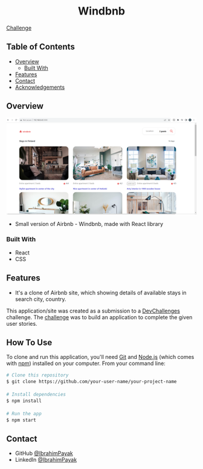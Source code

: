 <!-- Please update value in the {}  -->

<h1 align="center">Windbnb</h1>

<a href="https://devchallenges.io/challenges/3JFYedSOZqAxYuOCNmYD">Challenge</a>

<!-- TABLE OF CONTENTS -->

## Table of Contents

- [Overview](#overview)
  - [Built With](#built-with)
- [Features](#features)
- [Contact](#contact)
- [Acknowledgements](#acknowledgements)

<!-- OVERVIEW -->

## Overview

![Alt text](image.png)

- Small version of Airbnb - Windbnb, made with React library

### Built With

- React
- CSS

## Features

- It's a clone of Airbnb site, which showing details of available stays in search city, country.

This application/site was created as a submission to a [DevChallenges](https://devchallenges.io/challenges) challenge. The [challenge](https://devchallenges.io/challenges/3JFYedSOZqAxYuOCNmYD) was to build an application to complete the given user stories.

## How To Use

<!-- This is an example, please update according to your application -->

To clone and run this application, you'll need [Git](https://git-scm.com) and [Node.js](https://nodejs.org/en/download/) (which comes with [npm](http://npmjs.com)) installed on your computer. From your command line:

```bash
# Clone this repository
$ git clone https://github.com/your-user-name/your-project-name

# Install dependencies
$ npm install

# Run the app
$ npm start
```

## Contact

- GitHub [@IbrahimPayak](https://github.com/Ibrahim-Payak)
- LinkedIn [@IbrahimPayak](https://www.linkedin.com/in/ibrahim-payak-6b8445174/)
